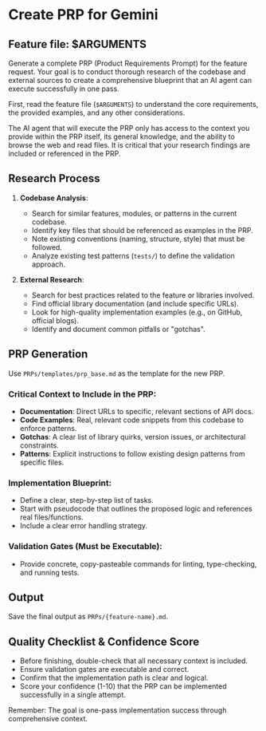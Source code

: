 # Create PRP for Gemini

## Feature file: $ARGUMENTS

Generate a complete PRP (Product Requirements Prompt) for the feature request. Your goal is to conduct thorough research of the codebase and external sources to create a comprehensive blueprint that an AI agent can execute successfully in one pass.

First, read the feature file (`$ARGUMENTS`) to understand the core requirements, the provided examples, and any other considerations.

The AI agent that will execute the PRP only has access to the context you provide within the PRP itself, its general knowledge, and the ability to browse the web and read files. It is critical that your research findings are included or referenced in the PRP.

## Research Process

1.  **Codebase Analysis**:
    *   Search for similar features, modules, or patterns in the current codebase.
    *   Identify key files that should be referenced as examples in the PRP.
    *   Note existing conventions (naming, structure, style) that must be followed.
    *   Analyze existing test patterns (`tests/`) to define the validation approach.

2.  **External Research**:
    *   Search for best practices related to the feature or libraries involved.
    *   Find official library documentation (and include specific URLs).
    *   Look for high-quality implementation examples (e.g., on GitHub, official blogs).
    *   Identify and document common pitfalls or "gotchas".

## PRP Generation

Use `PRPs/templates/prp_base.md` as the template for the new PRP.

### Critical Context to Include in the PRP:
-   **Documentation**: Direct URLs to specific, relevant sections of API docs.
-   **Code Examples**: Real, relevant code snippets from this codebase to enforce patterns.
-   **Gotchas**: A clear list of library quirks, version issues, or architectural constraints.
-   **Patterns**: Explicit instructions to follow existing design patterns from specific files.

### Implementation Blueprint:
-   Define a clear, step-by-step list of tasks.
-   Start with pseudocode that outlines the proposed logic and references real files/functions.
-   Include a clear error handling strategy.

### Validation Gates (Must be Executable):
-   Provide concrete, copy-pasteable commands for linting, type-checking, and running tests.

## Output
Save the final output as `PRPs/{feature-name}.md`.

## Quality Checklist & Confidence Score
-   Before finishing, double-check that all necessary context is included.
-   Ensure validation gates are executable and correct.
-   Confirm that the implementation path is clear and logical.
-   Score your confidence (1-10) that the PRP can be implemented successfully in a single attempt.

Remember: The goal is one-pass implementation success through comprehensive context.